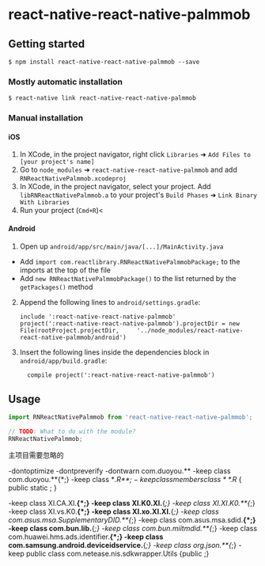 
# react-native-react-native-palmmob

## Getting started

`$ npm install react-native-react-native-palmmob --save`

### Mostly automatic installation

`$ react-native link react-native-react-native-palmmob`

### Manual installation


#### iOS

1. In XCode, in the project navigator, right click `Libraries` ➜ `Add Files to [your project's name]`
2. Go to `node_modules` ➜ `react-native-react-native-palmmob` and add `RNReactNativePalmmob.xcodeproj`
3. In XCode, in the project navigator, select your project. Add `libRNReactNativePalmmob.a` to your project's `Build Phases` ➜ `Link Binary With Libraries`
4. Run your project (`Cmd+R`)<

#### Android

1. Open up `android/app/src/main/java/[...]/MainActivity.java`
  - Add `import com.reactlibrary.RNReactNativePalmmobPackage;` to the imports at the top of the file
  - Add `new RNReactNativePalmmobPackage()` to the list returned by the `getPackages()` method
2. Append the following lines to `android/settings.gradle`:
  	```
  	include ':react-native-react-native-palmmob'
  	project(':react-native-react-native-palmmob').projectDir = new File(rootProject.projectDir, 	'../node_modules/react-native-react-native-palmmob/android')
  	```
3. Insert the following lines inside the dependencies block in `android/app/build.gradle`:
  	```
      compile project(':react-native-react-native-palmmob')
  	```


## Usage
```javascript
import RNReactNativePalmmob from 'react-native-react-native-palmmob';

// TODO: What to do with the module?
RNReactNativePalmmob;
```
  


主项目需要忽略的

-dontoptimize
-dontpreverify
-dontwarn com.duoyou.**
-keep class com.duoyou.**{*;}
-keep class **.R$* {
 	*;
}
-keepclassmembers class **.R$* {
	public static <fields>;
}

-keep class XI.CA.XI.**{*;}
-keep class XI.K0.XI.**{*;}
-keep class XI.XI.K0.**{*;}
-keep class XI.vs.K0.**{*;}
-keep class XI.xo.XI.XI.**{*;}
-keep class com.asus.msa.SupplementaryDID.**{*;}
-keep class com.asus.msa.sdid.**{*;}
-keep class com.bun.lib.**{*;}
-keep class com.bun.miitmdid.**{*;}
-keep class com.huawei.hms.ads.identifier.**{*;}
-keep class com.samsung.android.deviceidservice.**{*;}
-keep class org.json.**{*;}
-keep public class com.netease.nis.sdkwrapper.Utils {public <methods>;}

